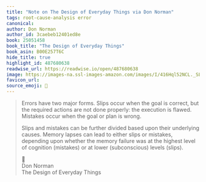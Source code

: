 ```yaml
---
title: "Note on The Design of Everyday Things via Don Norman"
tags: root-cause-analysis error
canonical: 
author: Don Norman
author_id: 3caebeb12401ed8e
book: 25051458
book_title: "The Design of Everyday Things"
book_asin: B00E257T6C
hide_title: true
highlight_id: 487680638
readwise_url: https://readwise.io/open/487680638
image: https://images-na.ssl-images-amazon.com/images/I/416Hql52NCL._SL200_.jpg
favicon_url: 
source_emoji: 📕
---
```


> Errors have two major forms. Slips occur when the goal is correct, but the required actions are not done properly: the execution is flawed. Mistakes occur when the goal or plan is wrong.
> 
> Slips and mistakes can be further divided based upon their underlying causes. Memory lapses can lead to either slips or mistakes, depending upon whether the memory failure was at the highest level of cognition (mistakes) or at lower (subconscious) levels (slips).
> <div class="quoteback-footer"><div class="quoteback-avatar"><span class="mini-emoji"> 📕</span></div><div class="quoteback-metadata"><div class="metadata-inner"><span style="display:none">FROM:</span><div aria-label="Don Norman" class="quoteback-author"> Don Norman</div><div aria-label="The Design of Everyday Things" class="quoteback-title"> The Design of Everyday Things</div></div></div></div>